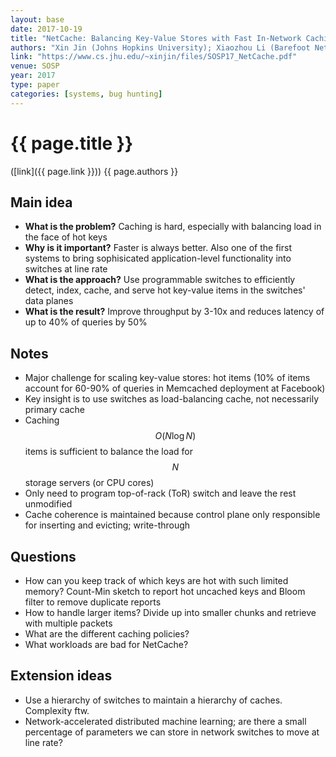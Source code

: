 ```yaml
---
layout: base
date: 2017-10-19
title: "NetCache: Balancing Key-Value Stores with Fast In-Network Caching"
authors: "Xin Jin (Johns Hopkins University); Xiaozhou Li (Barefoot Networks); Haoyu Zhang (Princeton University); Robert Soulé (Barefoot Networks and Università della Svizzera italiana); Jeongkeun Lee (Barefoot Networks); Nate Foster (Barefoot Networks and Cornell University); Changhoon Kim (Barefoot Networks); Ion Stoica (UC Berkeley)"
link: "https://www.cs.jhu.edu/~xinjin/files/SOSP17_NetCache.pdf"
venue: SOSP
year: 2017
type: paper
categories: [systems, bug hunting]
---
```


# {{ page.title }}
([link]({{ page.link }})) {{ page.authors }}

## Main idea
- **What is the problem?** Caching is hard, especially with balancing load in the face of hot keys
- **Why is it important?** Faster is always better. Also one of the first systems to bring sophisicated application-level functionality into switches at line rate
- **What is the approach?** Use programmable switches to efficiently detect, index, cache, and serve hot key-value items in the switches' data planes
- **What is the result?** Improve throughput by 3-10x and reduces latency of up to 40% of queries by 50%

## Notes
- Major challenge for scaling key-value stores: hot items (10% of items account for 60-90% of queries in Memcached deployment at Facebook)
- Key insight is to use switches as load-balancing cache, not necessarily primary cache
- Caching $$O(N\log N)$$ items is sufficient to balance the load for $$N$$ storage servers (or CPU cores)
- Only need to program top-of-rack (ToR) switch and leave the rest unmodified
- Cache coherence is maintained because control plane only responsible for inserting and evicting; write-through

## Questions
- How can you keep track of which keys are hot with such limited memory? Count-Min sketch to report hot uncached keys and Bloom filter to remove duplicate reports
- How to handle larger items? Divide up into smaller chunks and retrieve with multiple packets
- What are the different caching policies?
- What workloads are bad for NetCache?

## Extension ideas
- Use a hierarchy of switches to maintain a hierarchy of caches. Complexity ftw.
- Network-accelerated distributed machine learning; are there a small percentage of parameters we can store in network switches to move at line rate?

